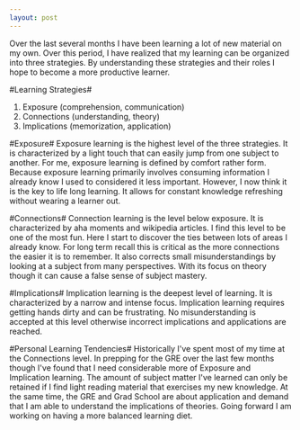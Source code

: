 ```yaml
---
layout: post
---
```

Over the last several months I have been learning a lot of new material on my own. Over this period, I have realized that my learning can be organized into three strategies. By understanding these strategies and their roles I hope to become a more productive learner.

#Learning Strategies#
1. Exposure (comprehension, communication)
2. Connections (understanding, theory)
3. Implications (memorization, application)

#Exposure#
Exposure learning is the highest level of the three strategies. It is characterized by a light touch that can easily jump from one subject to another. For me, exposure learning is defined by comfort rather form. Because exposure learning primarily involves consuming information I already know I used to considered it less important. However, I now think it is the key to life long learning. It allows for constant knowledge refreshing without wearing a learner out.

#Connections#
Connection learning is the level below exposure. It is characterized by aha moments and wikipedia articles. I find this level to be one of the most fun. Here I start to discover the ties between lots of areas I already know. For long term recall this is critical as the more connections the easier it is to remember. It also corrects small misunderstandings by looking at a subject from many perspectives. With its focus on theory though it can cause a false sense of subject mastery.

#Implications#
Implication learning is the deepest level of learning. It is characterized by a narrow and intense focus. Implication learning requires getting hands dirty and can be frustrating. No misunderstanding is accepted at this level otherwise incorrect implications and applications are reached.

#Personal Learning Tendencies#
Historically I've spent most of my time at the Connections level. In prepping for the GRE over the last few months though I've found that I need considerable more of Exposure and Implication learning. The amount of subject matter I've learned can only be retained if I find light reading material that exercises my new knowledge. At the same time, the GRE and Grad School are about application and demand that I am able to understand the implications of theories. Going forward I am working on having a more balanced learning diet.

